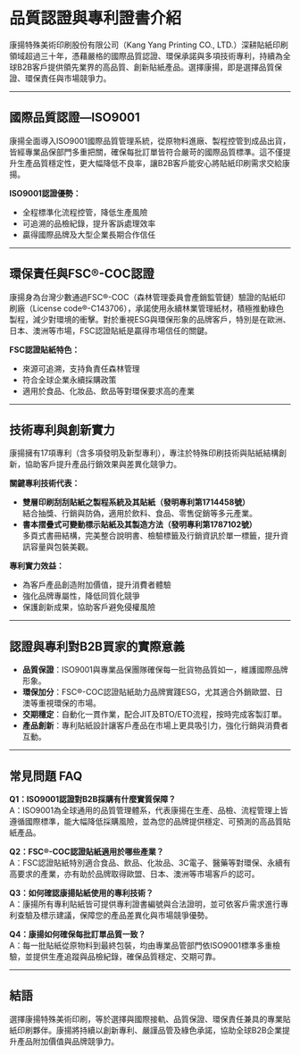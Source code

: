 # 品質認證與專利證書介紹

康揚特殊美術印刷股份有限公司（Kang Yang Printing CO., LTD.）深耕貼紙印刷領域超過三十年，憑藉嚴格的國際品質認證、環保承諾與多項技術專利，持續為全球B2B客戶提供領先業界的高品質、創新貼紙產品。選擇康揚，即是選擇品質保證、環保責任與市場競爭力。

---

## 國際品質認證—ISO9001

康揚全面導入ISO9001國際品質管理系統，從原物料進廠、製程控管到成品出貨，皆經專業品保部門多重把關，確保每批訂單皆符合嚴苛的國際品質標準。這不僅提升生產品質穩定性，更大幅降低不良率，讓B2B客戶能安心將貼紙印刷需求交給康揚。

**ISO9001認證優勢：**
- 全程標準化流程控管，降低生產風險
- 可追溯的品檢紀錄，提升客訴處理效率
- 贏得國際品牌及大型企業長期合作信任

---

## 環保責任與FSC®-COC認證

康揚身為台灣少數通過FSC®-COC（森林管理委員會產銷監管鏈）驗證的貼紙印刷廠（License code®-C143706），承諾使用永續林業管理紙材，積極推動綠色製程，減少對環境的衝擊。對於重視ESG與環保形象的品牌客戶，特別是在歐洲、日本、澳洲等市場，FSC認證貼紙是贏得市場信任的關鍵。

**FSC認證貼紙特色：**
- 來源可追溯，支持負責任森林管理
- 符合全球企業永續採購政策
- 適用於食品、化妝品、飲品等對環保要求高的產業

---

## 技術專利與創新實力

康揚擁有17項專利（含多項發明及新型專利），專注於特殊印刷技術與貼紙結構創新，協助客戶提升產品行銷效果與差異化競爭力。

**關鍵專利技術代表：**
- **雙層印刷刮刮貼紙之製程系統及其貼紙（發明專利第1714458號）**  
  結合抽獎、行銷與防偽，適用於飲料、食品、零售促銷等多元產業。
- **書本摺疊式可變動標示貼紙及其製造方法（發明專利第1787102號）**  
  多頁式書冊結構，完美整合說明書、檢驗標籤及行銷資訊於單一標籤，提升資訊容量與包裝美觀。

**專利實力效益：**
- 為客戶產品創造附加價值，提升消費者體驗
- 強化品牌專屬性，降低同質化競爭
- 保護創新成果，協助客戶避免侵權風險

---

## 認證與專利對B2B買家的實際意義

- **品質保證**：ISO9001與專業品保團隊確保每一批貨物品質如一，維護國際品牌形象。
- **環保加分**：FSC®-COC認證貼紙助力品牌實踐ESG，尤其適合外銷歐盟、日澳等重視環保的市場。
- **交期穩定**：自動化一貫作業，配合JIT及BTO/ETO流程，按時完成客製訂單。
- **產品創新**：專利貼紙設計讓客戶產品在市場上更具吸引力，強化行銷與消費者互動。

---

## 常見問題 FAQ

**Q1：ISO9001認證對B2B採購有什麼實質保障？**  
A：ISO9001為全球通用的品質管理體系，代表康揚在生產、品檢、流程管理上皆遵循國際標準，能大幅降低採購風險，並為您的品牌提供穩定、可預測的高品質貼紙產品。

**Q2：FSC®-COC認證貼紙適用於哪些產業？**  
A：FSC認證貼紙特別適合食品、飲品、化妝品、3C電子、醫藥等對環保、永續有高要求的產業，亦有助於品牌取得歐盟、日本、澳洲等市場客戶的認可。

**Q3：如何確認康揚貼紙使用的專利技術？**  
A：康揚所有專利貼紙皆可提供專利證書編號與合法證明，並可依客戶需求進行專利查驗及標示建議，保障您的產品差異化與市場競爭優勢。

**Q4：康揚如何確保每批訂單品質一致？**  
A：每一批貼紙從原物料到最終包裝，均由專業品管部門依ISO9001標準多重檢驗，並提供生產追蹤與品檢紀錄，確保品質穩定、交期可靠。

---

## 結語

選擇康揚特殊美術印刷，等於選擇與國際接軌、品質保證、環保責任兼具的專業貼紙印刷夥伴。康揚將持續以創新專利、嚴謹品管及綠色承諾，協助全球B2B企業提升產品附加價值與品牌競爭力。